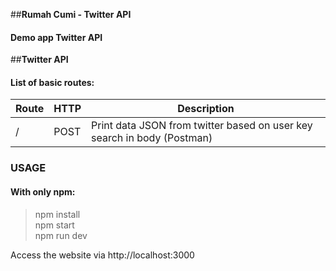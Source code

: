 ##**Rumah Cumi - Twitter API**
#### Demo app Twitter API

##**Twitter API**
#### List of basic routes:

**Route**                          | **HTTP** | **Description**
----------------------------------|---------------|------------------------
/ | POST            | Print data JSON from twitter based on user key search in body (Postman)

### **USAGE**
#### With only npm:

>npm install <br>
>npm start <br>
>npm run dev <br>

Access the website via http://localhost:3000
